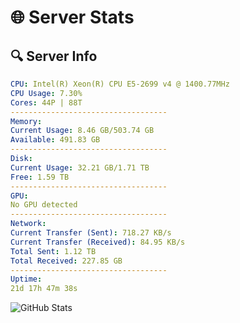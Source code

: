# 🌐 Server Stats
## 🔍 Server Info
```yaml
CPU: Intel(R) Xeon(R) CPU E5-2699 v4 @ 1400.77MHz
CPU Usage: 7.30%
Cores: 44P | 88T
-----------------------------------
Memory:
Current Usage: 8.46 GB/503.74 GB
Available: 491.83 GB
-----------------------------------
Disk:
Current Usage: 32.21 GB/1.71 TB
Free: 1.59 TB
-----------------------------------
GPU:
No GPU detected
-----------------------------------
Network:
Current Transfer (Sent): 718.27 KB/s
Current Transfer (Received): 84.95 KB/s
Total Sent: 1.12 TB
Total Received: 227.85 GB
-----------------------------------
Uptime:
21d 17h 47m 38s
```
![GitHub Stats](https://img.shields.io/badge/Updated-2025-05-11_10:56:26-blue)